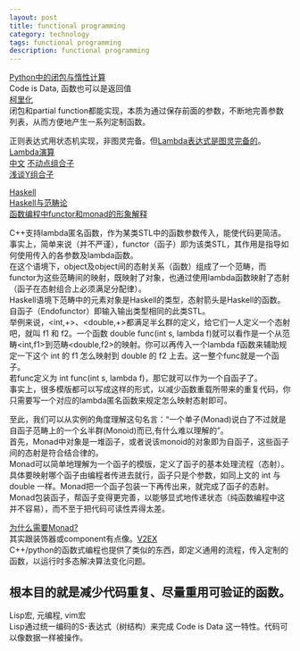 ```yaml
---
layout: post
title: functional programming
category: technology
tags: functional programming
description: functional programming
---
```


[Python中的闭包与惰性计算](https://blog.csdn.net/Solo95/article/details/78844141)  
Code is Data, 函数也可以是返回值  
[柯里化](https://www.cnblogs.com/lovesqcc/p/5398758.html)  
闭包和partial function都能实现，本质为通过保存前面的参数，不断地完善参数列表，从而方便地产生一系列定制函数。  

正则表达式用状态机实现，非图灵完备。但[Lambda表达式是图灵完备的](http://chillyc.info/2017/Lambda%E8%A1%A8%E8%BE%BE%E5%BC%8F%E4%B8%8E%E5%9B%BE%E7%81%B5%E5%AE%8C%E5%A4%87/)。  
[Lambda演算](https://en.wikipedia.org/wiki/Lambda_calculus)  
[中文](https://www.cnblogs.com/kirohuji/p/7080876.html)
[不动点组合子](https://zh.wikipedia.org/wiki/%E4%B8%8D%E5%8A%A8%E7%82%B9%E7%BB%84%E5%90%88%E5%AD%90)  
[浅谈Y组合子](http://jjyy.guru/y-combinator)  

[Haskell](https://www.w3cschool.cn/hsriti/)  
[Haskell与范畴论](https://www.cnblogs.com/catch/p/3973104.html)  
[函数编程中functor和monad的形象解释](https://www.jdon.com/idea/functor-monad.html)  

C++支持lambda匿名函数，作为某类STL中的函数参数传入，能使代码更简洁。  
事实上，简单来说（并不严谨），functor（函子）即为该类STL，其作用是指导如何使用传入的各参数及lambda函数。  
在这个语境下，object及object间的态射关系（函数）组成了一个范畴，而functor为这些范畴间的映射，既映射了对象，也通过使用lambda函数映射了态射（函子在态射组合上必须满足分配律）。  
Haskell语境下范畴中的元素对象是Haskell的类型，态射箭头是Haskell的函数。  
自函子（Endofunctor）即输入输出类型相同的此类STL。  
举例来说，<int,+>、<double,+>都满足半幺群的定义，给它们一人定义一个态射吧，就叫 f1 和 f2。一个函数 double func(int s, lambda f)就可以看作是一个从范畴<int,f1>到范畴<double,f2>的映射。你可以再传入一个lambda f函数来辅助规定一下这个 int 的 f1 怎么映射到 double 的 f2 上去。这一整个func就是一个函子。  
若func定义为 int func(int s, lambda f)，那它就可以作为一个自函子了。  
事实上，很多模版都可以写成这样的形式，以减少函数重载所带来的重复代码，你只需要写一个对应的lambda匿名函数来规定怎么映射态射即可。  

至此，我们可以从实例的角度理解这句名言：“一个单子(Monad)说白了不过就是自函子范畴上的一个幺半群(Monoid)而已,有什么难以理解的”。  
首先，Monad中对象是一堆函子，或者说该monoid的对象即为自函子，这些函子间的态射是符合结合律的。  
Monad可以简单地理解为一个函子的模版，定义了函子的基本处理流程（态射）。具体要映射哪个函子由编程者传进去就行，函子只是个参数，如同上文的 int 与 double 一样。Monad把一个函子包装一下再传出来，就完成了函子的态射。Monad包装函子，帮函子变得更完善，以能够显式地传递状态（纯函数编程中这并不容易），而不至于把代码可读性弄得太差。  

[为什么需要Monad?](https://www.jdon.com/46884)  
其实跟装饰器或component有点像。[V2EX](https://www.v2ex.com/t/445290)  
C++/python的函数式编程也提供了类似的东西，即定义通用的流程，传入定制的函数，以运行时多态解决算法变化问题。  
## 根本目的就是减少代码重复、尽量重用可验证的函数。

Lisp宏, 元编程, vim宏  
Lisp通过统一编码的S-表达式（树结构）来完成 Code is Data 这一特性。代码可以像数据一样被操作。  